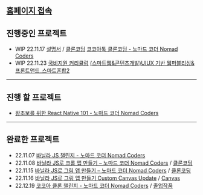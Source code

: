 ## [홈페이지 접속](https://Hansan529.github.io)

## 진행중인 프로젝트

-  WIP 22.11.17 [설명서](https://hansan529.github.io/project/tutorial/kokoaTalk/index.html) / [클론코딩](https://hansan529.github.io/project/cloneCoding/kokoaTalk/index.html) [코코아톡 클론코딩 - 노마드 코더 Nomad Coders](https://nomadcoders.co/kokoa-clone/lobby)
-  WIP 22.11.23 [국비지원 커리큘럼](https://hansan529.github.io/project/etc/bootcamp/index.html) [(스마트웹&콘텐츠개발)UIUX 기반 웹퍼블리싱&프론트앤드\_스마트혼합2](https://iibi.step.or.kr/main.do)


---

## 진행 할 프로젝트

-  [왕초보를 위한 React Native 101 - 노마드 코더 Nomad Coders](https://nomadcoders.co/react-native-for-beginners/lobby)

---

## 완료한 프로젝트

-  22.11.07 [바닐라 JS 챌린지 - 노마드 코더 Nomad Coders](https://nomadcoders.co/challenges#challenges)
-  22.11.08 [바닐라 JS로 크롬 앱 만들기 – 노마드 코더 Nomad Coders](https://nomadcoders.co/javascript-for-beginners) / [클론코딩](https://hansan529.github.io/project/courses/javascriptChrome/html/js08.html)
-  22.11.15 [바닐라 JS로 그림 앱 만들기 – 노마드 코더 Nomad Coders](https://nomadcoders.co/javascript-for-beginners-2) / [클론코딩](https://hansan529.github.io/project/courses/javascriptCanvas/html/3.3-CSS.html)
-  22.11.16 [바닐라 JS로 그림 앱 만들기 Custom Canvas Update](https://hansan529.github.io/project/tutorial/javascriptCanvas/index.html) / [Canvas](https://hansan529.github.io/project/custom/javascriptCanvas/index.html)
-  22.12.19 [코코아 클론 챌린지 - 노마드 코더 Nomad Coders](https://nomadcoders.co/c/kokoa-challenge/lobby) / [졸업작품](https://hansan529.github.io/project/cloneCoding/kokoaTalk/index.html)